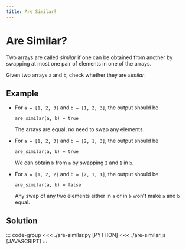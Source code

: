 ```yaml
---
title: Are Similar?
---
```


# Are Similar?

Two arrays are called _similar_ if one can be obtained from another by swapping at most one pair of elements in one of the arrays.

Given two arrays `a` and `b`, check whether they are _similar_.

## Example

- For `a = [1, 2, 3]` and `b = [1, 2, 3]`, the output should be

  ```:no-line-numbers
  are_similar(a, b) = true
  ```

  The arrays are equal, no need to swap any elements.

- For `a = [1, 2, 3]` and `b = [2, 1, 3]`, the output should be

  ```:no-line-numbers
  are_similar(a, b) = true
  ```

  We can obtain `b` from `a` by swapping `2` and `1` in `b`.

- For `a = [1, 2, 2]` and `b = [2, 1, 1]`, the output should be

  ```:no-line-numbers
  are_similar(a, b) = false
  ```

  Any swap of any two elements either in `a` or in `b` won't make `a` and `b` equal.

## Solution

::: code-group
<<< ./are-similar.py [PYTHON]
<<< ./are-similar.js [JAVASCRIPT]
:::

